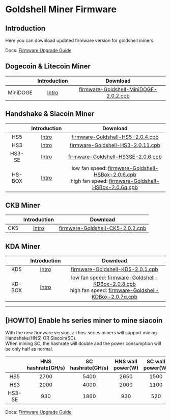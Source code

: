 #  Goldshell Miner Firmware

## Introduction

Here you can download updated firmware version for goldshell miners.



Docs: [Firmware Upgrade Guide](https://www.goldshell.com/2021/02/02/hns%e3%80%81sc-algorithm-switching-tutorial/)


## Dogecoin & Litecoin Miner


|     |  Introduction |  Download | 
|  :----:  | :----: | :----:  |
| MiniDOGE  | [Intro](https://www.goldshell.com/goldshell-mini-doge/ ) |  [firmware-Goldshell-MiniDOGE-2.0.2.cpb](https://raw.githubusercontent.com/goldshellminer/firmware/master/firmware-Goldshell-MiniDOGE-2.0.2.cpb)  | 



## Handshake & Siacoin Miner

|     |  Introduction |  Download | 
|  :----:  | :----: | :----:  |
| HS5  | [Intro](https://www.goldshell.com/hs5-miner/ ) |  [firmware-Goldshell-HS5-2.0.4.cpb](https://raw.githubusercontent.com/goldshellminer/firmware/master/firmware-Goldshell-HS5-2.0.4.cpb)  | 
| HS3  | [Intro](https://www.goldshell.com/hs3-miner-intro/)   |  [firmware-Goldshell-HS3-2.0.11.cpb](https://raw.githubusercontent.com/goldshellminer/firmware/master/firmware-Goldshell-HS3-2.0.11.cpb) | 
| HS3-SE  |  [Intro](https://www.goldshell.com/hs3-se-goldshelle-handshake-miner/)  |  [firmware-Goldshell-HS3SE-2.0.6.cpb](https://raw.githubusercontent.com/goldshellminer/firmware/master/firmware-Goldshell-HS3SE-2.0.6.cpb) | 
| HS-BOX  |  [Intro](https://www.goldshell.com/goldshell-hs-box/)  | low fan speed: [firmware-Goldshell-HSBox-2.0.6.cpb](https://raw.githubusercontent.com/goldshellminer/firmware/master/firmware-Goldshell-HSBox-2.0.6.cpb) <br> high fan speed: [firmware-Goldshell-HSBox-2.0.6q.cpb](https://raw.githubusercontent.com/goldshellminer/firmware/master/firmware-Goldshell-HSBox-2.0.6q.cpb) | 



## CKB Miner

  

|     |  Introduction |  Download | 
|  :----:  | :----: | :----:  |
| CK5  | [Intro](https://www.goldshell.com/ck5-ckb-miner/ ) | [firmware-Goldshell-CK5-2.0.2.cpb](https://raw.githubusercontent.com/goldshellminer/firmware/master/firmware-Goldshell-CK5-2.0.2.cpb) | 


## KDA Miner

|     |  Introduction |  Download | 
|  :----:  | :----: | :----:  |
| KD5  | [Intro](https://www.goldshell.com/kd5-kadena-miner/ ) | [firmware-Goldshell-KD5-2.0.1.cpb](https://raw.githubusercontent.com/goldshellminer/firmware/master/firmware-Goldshell-KD5-2.0.1.cpb)| 
| KD-BOX  | [Intro](https://www.goldshell.com/goldshell-kd-box/ ) | low fan speed: [firmware-Goldshell-KDBox-2.0.8.cpb](https://raw.githubusercontent.com/goldshellminer/firmware/master/firmware-Goldshell-KDBox-2.0.8.cpb) <br> high fan speed: [firmware-Goldshell-KDBox-2.0.7q.cpb](https://raw.githubusercontent.com/goldshellminer/firmware/master/firmware-Goldshell-KDBox-2.0.7q.cpb) |
 
  
  



---



## [HOWTO] Enable hs series miner to mine siacoin

With the new firmware version, all hns-series miners will support mining Handshake(HNS) OR Siacoin(SC).  
When mining SC, the hashrate will double and the power consumption will be only half as normal.

  
|     | HNS hashrate(GH/s)  |  SC hashrate(GH/s) | HNS wall power(W) | SC wall power(W) |  
|  :----:  | :----: | :----:  | :----: |  :----: | 
| HS5  | 2700 | 5400 | 2650 | 1500 |
| HS3  | 2000 | 4000  | 2000  | 1100 |
| HS3-SE  | 930 | 1860  | 930 | 520 |


Docs: [Firmware Upgrade Guide](https://www.goldshell.com/2021/02/02/hns%e3%80%81sc-algorithm-switching-tutorial/)








